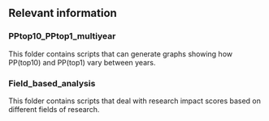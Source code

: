 ## Relevant information

### PPtop10_PPtop1_multiyear

This folder contains scripts that can generate graphs showing how PP(top10) and PP(top1) vary between years.

### Field_based_analysis

This folder contains scripts that deal with research impact scores based on different fields of research.